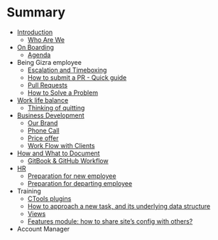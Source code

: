 # Summary

* [Introduction](README.md)
    * [Who Are We](who_are_we.md)
* [On Boarding](on_boarding.md)
    * [Agenda](on_boarding_agenda.md)
* Being Gizra employee
    * [Escalation and Timeboxing](escalation_and_timeboxing.md)
    * [How to submit a PR - Quick guide](how_to_submit_a_pr_-_quick_guide.md)
    * [Pull Requests](pull_requests.md)
    * [How to Solve a Problem](how_to_solve_a_problem.md)
* [Work life balance](work_life_balance.md)
    * [Thinking of quitting](thinking_of_quitting.md)
* [Business Development](sales_intro.md)
    * [Our Brand](our_brand.md)
    * [Phone Call](phone_call.md)
    * [Price offer](price_offer.md)
    * [Work Flow with Clients](work_flow_with_clients.md)
* [How and What to Document](how_and_what_to_document.md)
    * [GitBook & GitHub Workflow](gitbook_and_github_workflow.md)
* [HR](hr.md)
    * [Preparation for new employee](preparation_for_new_employee.md)
    * [Preparation for departing employee](preparation_for_departing_employee.md)
* Training
    * [CTools plugins](ctools_plugins.md)
    * [How to approach a new task, and its underlying data structure](approach_data_structure_task.md)
    * [Views](views.md)
    * [Features module: how to share site’s config with others?](features_module_how_to_share_sites_config_with_oth.md)
* Account Manager

